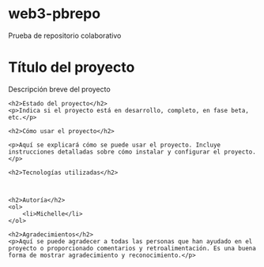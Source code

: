 # web3-pbrepo
Prueba de repositorio colaborativo

<html>
  <body>
    <h1>Título del proyecto</h1>
    <p>Descripción breve del proyecto</p>
    
    <h2>Estado del proyecto</h2>
    <p>Indica si el proyecto está en desarrollo, completo, en fase beta, etc.</p>
    
    <h2>Cómo usar el proyecto</h2>
    
    <p>Aquí se explicará cómo se puede usar el proyecto. Incluye instrucciones detalladas sobre cómo instalar y configurar el proyecto.</p>
    
    <h2>Tecnologías utilizadas</h2>
    
    
    
    <h2>Autoría</h2>
    <ol>
        <li>Michelle</li>
    </ol>
    
    <h2>Agradecimientos</h2>
    <p>Aquí se puede agradecer a todas las personas que han ayudado en el proyecto o proporcionado comentarios y retroalimentación. Es una buena forma de mostrar agradecimiento y reconocimiento.</p>
  </body>
</html>
